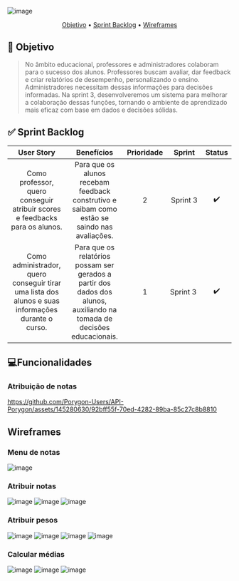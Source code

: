 ![image](https://github.com/Porygon-Users/API-Porygon/assets/145280630/fee6819b-02ba-42da-b3f0-ba30363a1ff9)

<p align = "center">
<a href="##Objetivo">Objetivo</a> •
<a href="##Sprint Backlog">Sprint Backlog</a> •
<a href="##Wireframes">Wireframes</a> 
</p>

##  🎯 Objetivo
> No âmbito educacional, professores e administradores colaboram para o sucesso dos alunos. Professores buscam avaliar, dar feedback e criar relatórios de desempenho, personalizando o ensino. Administradores necessitam dessas informações para decisões informadas. Na sprint 3, desenvolveremos um sistema para melhorar a colaboração dessas funções, tornando o ambiente de aprendizado mais eficaz com base em dados e decisões sólidas.


## ✅ Sprint Backlog
| User Story  | Benefícios  | Prioridade | Sprint  | Status |
|:------------:|:----------:|:-----:|:--------:|:------:|
| Como professor, quero conseguir atribuir scores e feedbacks para os alunos. | Para que os alunos recebam feedback construtivo e saibam como estão se saindo nas avaliações. | 2 | Sprint 3 | ✔️  |  
| Como administrador, quero conseguir tirar uma lista dos alunos e suas informações durante o curso. | Para que os relatórios possam ser gerados a partir dos dados dos alunos, auxiliando na tomada de decisões educacionais. | 1 |Sprint 3 | ✔️ |

## 💻Funcionalidades

### Atribuição de notas
https://github.com/Porygon-Users/API-Porygon/assets/145280630/92bff55f-70ed-4282-89ba-85c27c8b8810

## Wireframes

### Menu de notas
![image](https://github.com/Porygon-Users/API-Porygon/assets/145280630/9a9adaee-c3bd-4997-9410-f00a1d5dc18d)

### Atribuir notas
![image](https://github.com/Porygon-Users/API-Porygon/assets/145280630/19b401d9-03c9-4f89-8d90-2c174558f2cc)
![image](https://github.com/Porygon-Users/API-Porygon/assets/145280630/415cd366-1c09-4c9b-add6-6e10f562f7a9)
![image](https://github.com/Porygon-Users/API-Porygon/assets/145280630/4bf06ae6-953c-493f-8915-b6f1d8276284)

### Atribuir pesos
![image](https://github.com/Porygon-Users/API-Porygon/assets/145280630/c0fe506f-7c53-4ef5-8e81-4e90a84c8bc5)
![image](https://github.com/Porygon-Users/API-Porygon/assets/145280630/53427803-355f-4722-b584-d0dd15c01e22)
![image](https://github.com/Porygon-Users/API-Porygon/assets/145280630/0d0a557d-024a-4e69-bf09-cfae1e5512ed)
![image](https://github.com/Porygon-Users/API-Porygon/assets/145280630/cab0ca41-4c40-49a9-a204-c4bc158bba6d)

### Calcular médias
![image](https://github.com/Porygon-Users/API-Porygon/assets/145280630/1ed5cb70-25a1-4276-907e-593bb4f7aaf2)
![image](https://github.com/Porygon-Users/API-Porygon/assets/145280630/830a20fa-0200-466f-940f-fdd01e66766d)
![image](https://github.com/Porygon-Users/API-Porygon/assets/145280630/46a8e4f6-ec33-4522-ab80-0ac2180f7987)



